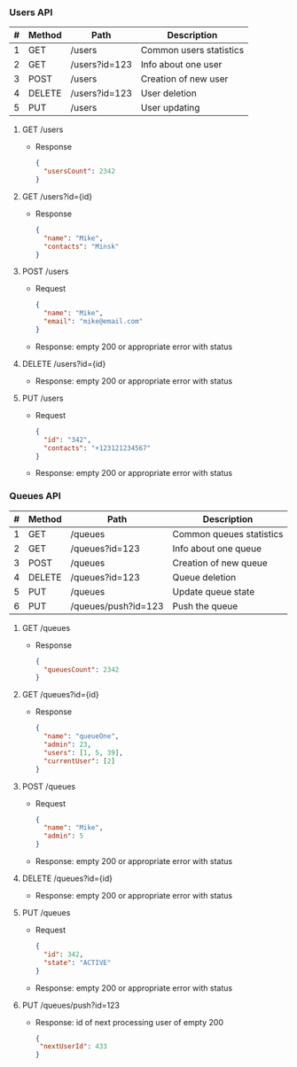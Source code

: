 ### Users API

| #    | Method | Path          | Description             |
| ---- | ------ | ------------- | ----------------------- |
| 1    | GET    | /users        | Common users statistics |
| 2    | GET    | /users?id=123 | Info about one user     |
| 3    | POST   | /users        | Creation of new user    |
| 4    | DELETE | /users?id=123 | User deletion           |
| 5    | PUT    | /users        | User updating           |

1. GET /users

   * Response

     ```json
     {
       "usersCount": 2342
     }
     ```

2. GET /users?id={id}

   * Response

     ```json
     {
       "name": "Mike",
       "contacts": "Minsk"
     }
     ```

3. POST /users

   * Request

     ```json
     {
       "name": "Mike",
       "email": "mike@email.com"
     }
     ```

   * Response: empty 200 or appropriate error with status

4. DELETE /users?id={id}

   * Response: empty 200 or appropriate error with status

5. PUT /users

   * Request

     ```json
     {
       "id": "342",
       "contacts": "+123121234567"
     }
     ```

   * Response: empty 200 or appropriate error with status

### Queues API

| #    | Method | Path                | Description              |
| ---- | ------ | ------------------- | ------------------------ |
| 1    | GET    | /queues             | Common queues statistics |
| 2    | GET    | /queues?id=123      | Info about one queue     |
| 3    | POST   | /queues             | Creation of new queue    |
| 4    | DELETE | /queues?id=123      | Queue deletion           |
| 5    | PUT    | /queues             | Update queue state       |
| 6    | PUT    | /queues/push?id=123 | Push the queue           |

1. GET /queues

   - Response

     ```json
     {
       "queuesCount": 2342
     }
     ```

2. GET /queues?id={id}

   - Response

     ```json
     {
       "name": "queueOne",
       "admin": 23,
       "users": [1, 5, 39],
       "currentUser": [2]
     }
     ```

3. POST /queues

   - Request

     ```json
     {
       "name": "Mike",
       "admin": 5
     }
     ```

   - Response: empty 200 or appropriate error with status

4. DELETE /queues?id={id}

   - Response: empty 200 or appropriate error with status

5. PUT /queues

   - Request

     ```json
     {
       "id": 342,
       "state": "ACTIVE"
     }
     ```

   - Response: empty 200 or appropriate error with status

6. PUT /queues/push?id=123

   - Response: id of next processing user of empty 200

     ```json
     {
      "nextUserId": 433 
     }
     ```